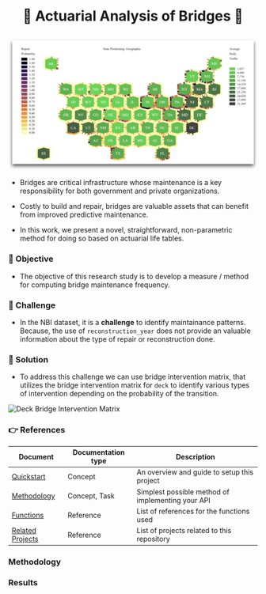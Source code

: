 <h1 align='center'>

🌉  Actuarial Analysis of Bridges 🌟

</h1>

![actuarial hexagon](images/hexagon-actuarial.png)

- Bridges are critical infrastructure whose maintenance is a key responsibility for both government and private organizations. 

- Costly to build and repair, bridges are valuable assets that can benefit from improved predictive maintenance.
 
 - In this work, we present a novel, straightforward, non-parametric method for doing so based on actuarial life tables.

### 🎯 Objective
- The objective of this research study is to develop a measure / method for computing bridge maintenance frequency.

### 💪 Challenge
- In the NBI dataset, it is a **challenge** to identify maintainance patterns. Because, the use of `reconstruction_year` does not provide an valuable information about the type of repair or reconstruction done.

### 🧪 Solution
- To address this challenge we can use bridge intervention matrix, that utilizes the bridge intervention matrix for `deck` to identify various types of intervention depending on the probability of the transition.
 
![Deck Bridge Intervention Matrix](assets/intervention-matrix.png)

### 👉 References

| Document      | Documentation type | Description |
| ------------- | ------------------ | ----------- |
| [Quickstart](docs/quickstart.md) | Concept | An overview and guide to setup this project |
| [Methodology](docs/methodology.md) | Concept, Task | Simplest possible method of implementing your API |
| [Functions](docs/functions.md) | Reference | List of references for the functions used|
| [Related Projects](docs/related-projects.md) | Reference | List of projects related to this repository |

### Methodology

### Results

